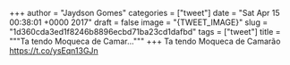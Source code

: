 
+++
author = "Jaydson Gomes"
categories = ["tweet"]
date = "Sat Apr 15 00:38:01 +0000 2017"
draft = false
image = "{TWEET_IMAGE}"
slug = "1d360cda3ed1f8246b8896ecbd71ba23cd1dafbd"
tags = ["tweet"]
title = """Ta tendo Moqueca de Camar..."""
+++
Ta tendo Moqueca de Camarão https://t.co/ysEqn13GJn
